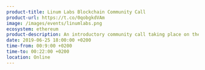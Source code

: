 ```yaml
---
product-title: Linum Labs Blockchain Community Call
product-url: https://t.co/0qobgkdVAm
image: /images/events/linumlabs.png
ecosystem: ethereum
product-description: An introductory community call taking place on the last Tuesday of every month. Presentations will give community members a good understanding of blockchain technology and how it works. These calls are open to all, but more specifically for people looking to get started in the space.
date: 2019-06-25 18:00:00 +0200
time-from: 00:9:00 +0200
time-to: 00:22:00 +0200
location: Online
---
```


